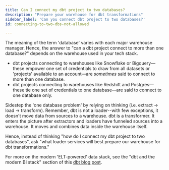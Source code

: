 ```yaml
---
title: Can I connect my dbt project to two databases?
description: "Prepare your warehouse for dbt transformations"
sidebar_label: 'Can you connect dbt project to two databases?'
id: connecting-to-two-dbs-not-allowed

---
```


The meaning of the term 'database' varies with each major warehouse manager. Hence, the answer to "can a dbt project connect to more than one database?" depends on the warehouse used in your tech stack.

* dbt projects connecting to warehouses like Snowflake or Bigquery&mdash;these empower one set of credentials to draw from all datasets or 'projects' available to an account&mdash;are _sometimes_ said to connect to more than one database.
* dbt projects connecting to warehouses like Redshift and Postgres&mdash;these tie one set of credentials to one database&mdash;are said to connect to one database only.

Sidestep the 'one database problem' by relying on <Term id="elt" /> thinking (i.e. extract -> load -> transform). Remember, dbt is not a loader--with few exceptions, it doesn't move data from sources to a warehouse. dbt is a transformer. It enters the picture after extractors and loaders have funneled sources into a warehouse. It moves and combines data inside the warehouse itself.

Hence, instead of thinking "how do I connect my dbt project to two databases", ask "what loader services will best prepare our warehouse for dbt transformations."

For more on the modern 'ELT-powered' data stack, see the "dbt and the modern BI stack" section of this [dbt blog post](https://blog.getdbt.com/what--exactly--is-dbt-/).
